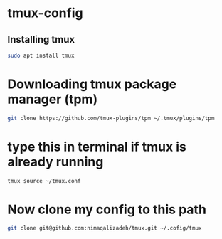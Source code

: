 # tmux-config
## Installing tmux
```bash
sudo apt install tmux
```
# Downloading tmux package manager (tpm)
```bash
git clone https://github.com/tmux-plugins/tpm ~/.tmux/plugins/tpm
```

# type this in terminal if tmux is already running
```bash
tmux source ~/tmux.conf
```
# Now clone my config to this path
```bash
git clone git@github.com:nimaqalizadeh/tmux.git ~/.cofig/tmux
```
